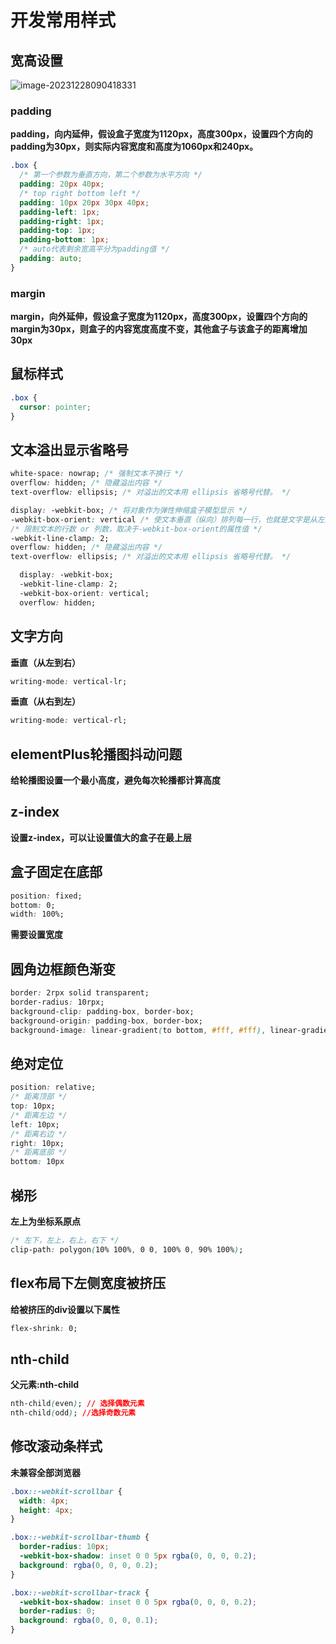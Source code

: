 # 开发常用样式

## 宽高设置

![image-20231228090418331](https://tiny-blog.oss-cn-guangzhou.aliyuncs.com/blog/202312280904356.png)

### padding

**padding，向内延伸，假设盒子宽度为1120px，高度300px，设置四个方向的padding为30px，则实际内容宽度和高度为1060px和240px。**

```css
.box {
  /* 第一个参数为垂直方向，第二个参数为水平方向 */
  padding: 20px 40px;
  /* top right bottom left */
  padding: 10px 20px 30px 40px;
  padding-left: 1px;
  padding-right: 1px;
  padding-top: 1px;
  padding-bottom: 1px;
  /* auto代表剩余宽高平分为padding值 */
  padding: auto;
}
```
### margin

**margin，向外延伸，假设盒子宽度为1120px，高度300px，设置四个方向的margin为30px，则盒子的内容宽度高度不变，其他盒子与该盒子的距离增加30px**

## 鼠标样式

```css
.box {
  cursor: pointer;
}
```

## 文本溢出显示省略号

```css
white-space: nowrap; /* 强制文本不换行 */
overflow: hidden; /* 隐藏溢出内容 */
text-overflow: ellipsis; /* 对溢出的文本用 ellipsis 省略号代替。 */
```

```css
display: -webkit-box; /* 将对象作为弹性伸缩盒子模型显示 */
-webkit-box-orient: vertical /* 使文本垂直（纵向）排列每一行，也就是文字是从左到右，从上到下 */
/* 限制文本的行数 or 列数，取决于-webkit-box-orient的属性值 */
-webkit-line-clamp: 2; 
overflow: hidden; /* 隐藏溢出内容 */
text-overflow: ellipsis; /* 对溢出的文本用 ellipsis 省略号代替。 */
```

```css
  display: -webkit-box;
  -webkit-line-clamp: 2;
  -webkit-box-orient: vertical;
  overflow: hidden;
```

## 文字方向

**垂直（从左到右）**

```css
writing-mode: vertical-lr;
```

**垂直（从右到左）**

```css
writing-mode: vertical-rl;
```

## elementPlus轮播图抖动问题

**给轮播图设置一个最小高度，避免每次轮播都计算高度**

## z-index

**设置z-index，可以让设置值大的盒子在最上层**

## 盒子固定在底部

```css
position: fixed;
bottom: 0;
width: 100%;
```

**需要设置宽度**

## 圆角边框颜色渐变

```css
border: 2rpx solid transparent;
border-radius: 10rpx;
background-clip: padding-box, border-box;
background-origin: padding-box, border-box;
background-image: linear-gradient(to bottom, #fff, #fff), linear-gradient(to bottom, #76b5ec, #1380de);
```

## 绝对定位

```css
position: relative;
/* 距离顶部 */
top: 10px;
/* 距离左边 */
left: 10px;
/* 距离右边 */
right: 10px;
/* 距离底部 */
bottom: 10px
```

## 梯形

**左上为坐标系原点**

```css
/* 左下，左上，右上，右下 */
clip-path: polygon(10% 100%, 0 0, 100% 0, 90% 100%);
```

## flex布局下左侧宽度被挤压

**给被挤压的div设置以下属性**

```css
flex-shrink: 0;
```

## nth-child

**父元素:nth-child**

```css
nth-child(even); // 选择偶数元素
nth-child(odd); //选择奇数元素
```

## 修改滚动条样式

**未兼容全部浏览器**

```css
.box::-webkit-scrollbar {
  width: 4px;
  height: 4px;
}

.box::-webkit-scrollbar-thumb {
  border-radius: 10px;
  -webkit-box-shadow: inset 0 0 5px rgba(0, 0, 0, 0.2);
  background: rgba(0, 0, 0, 0.2);
}

.box::-webkit-scrollbar-track {
  -webkit-box-shadow: inset 0 0 5px rgba(0, 0, 0, 0.2);
  border-radius: 0;
  background: rgba(0, 0, 0, 0.1);
}
```

